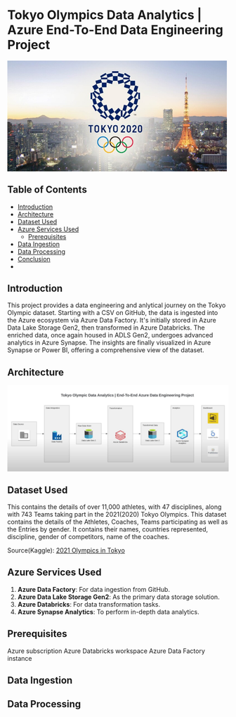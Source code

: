 # Tokyo Olympics Data Analytics | Azure End-To-End Data Engineering Project
<img align="center" width="500" src="https://github.com/Shoaib9288/Study_Materials/blob/main/Images_GIF/Tokyo%20Olympics.jpg">

## Table of Contents
- [Introduction](#introduction)
- [Architecture](#architecture)
- [Dataset Used](#Dataset-Used)
- [Azure Services Used](#Azure-Services-Used)
  - [Prerequisites](#prerequisites)
- [Data Ingestion](#data-ingestion)
- [Data Processing](#data-processing)
- [Conclusion](#conclusion)
- 
## Introduction
This project provides a data engineering and anlytical journey on the Tokyo Olympic dataset. Starting with a CSV on GitHub, the data is ingested into the Azure ecosystem via Azure Data Factory. It's initially stored in Azure Data Lake Storage Gen2, then transformed in Azure Databricks. The enriched data, once again housed in ADLS Gen2, undergoes advanced analytics in Azure Synapse. The insights are finally visualized in Azure Synapse or Power BI, offering a comprehensive view of the dataset.

## Architecture
<img align="center" width="900" src="https://github.com/Shoaib9288/Azure_DataEngineering_Projects/blob/main/tokyo-olympic-azure-data-engineering-project/Snapshots/Architecture.JPG">

## Dataset Used
This contains the details of over 11,000 athletes, with 47 disciplines, along with 743 Teams taking part in the 2021(2020) Tokyo Olympics. This dataset contains the details of the Athletes, Coaches, Teams participating as well as the Entries by gender. It contains their names, countries represented, discipline, gender of competitors, name of the coaches.

Source(Kaggle): [2021 Olympics in Tokyo](https://www.kaggle.com/datasets/arjunprasadsarkhel/2021-olympics-in-tokyo)

## Azure Services Used

1. **Azure Data Factory**: For data ingestion from GitHub.
2. **Azure Data Lake Storage Gen2**: As the primary data storage solution.
3. **Azure Databricks**: For data transformation tasks.
4. **Azure Synapse Analytics**: To perform in-depth data analytics.

## Prerequisites

Azure subscription
Azure Databricks workspace
Azure Data Factory instance

## Data Ingestion

## Data Processing


